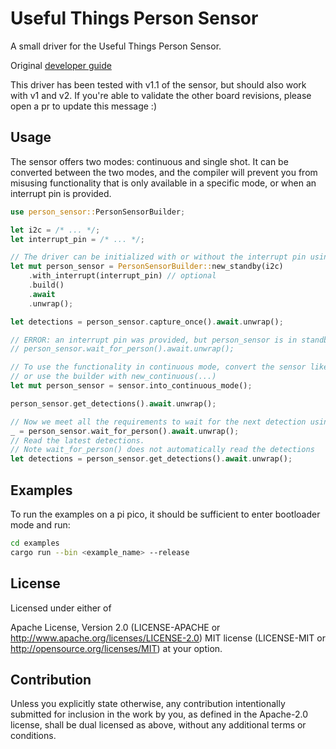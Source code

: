 # Useful Things Person Sensor

A small driver for the Useful Things Person Sensor.

Original [developer guide](https://usfl.ink/ps_dev)

This driver has been tested with v1.1 of the sensor, but should also work with v1 and v2.
If you're able to validate the other board revisions, please open a pr to update this message :)

## Usage

The sensor offers two modes: continuous and single shot.
It can be converted between the two modes, and the compiler will prevent you from misusing
functionality that is only available in a specific mode, or when an interrupt pin is provided.

```rust
use person_sensor::PersonSensorBuilder;

let i2c = /* ... */;
let interrupt_pin = /* ... */;

// The driver can be initialized with or without the interrupt pin using the builder
let mut person_sensor = PersonSensorBuilder::new_standby(i2c)
    .with_interrupt(interrupt_pin) // optional
    .build()
    .await
    .unwrap();

let detections = person_sensor.capture_once().await.unwrap();

// ERROR: an interrupt pin was provided, but person_sensor is in standby mode
// person_sensor.wait_for_person().await.unwrap();

// To use the functionality in continuous mode, convert the sensor like below,
// or use the builder with new_continuous(...)
let mut person_sensor = sensor.into_continuous_mode();

person_sensor.get_detections().await.unwrap();

// Now we meet all the requirements to wait for the next detection using the interrupt
_ = person_sensor.wait_for_person().await.unwrap();
// Read the latest detections.
// Note wait_for_person() does not automatically read the detections
let detections = person_sensor.get_detections().await.unwrap();
```

## Examples

To run the examples on a pi pico, it should be sufficient to enter bootloader mode and run:

```bash
cd examples
cargo run --bin <example_name> --release
```

## License

Licensed under either of

Apache License, Version 2.0 (LICENSE-APACHE or <http://www.apache.org/licenses/LICENSE-2.0>)
MIT license (LICENSE-MIT or <http://opensource.org/licenses/MIT>)
at your option.

## Contribution

Unless you explicitly state otherwise, any contribution intentionally submitted for inclusion in
the work by you, as defined in the Apache-2.0 license, shall be dual licensed as above, without any
additional terms or conditions.
